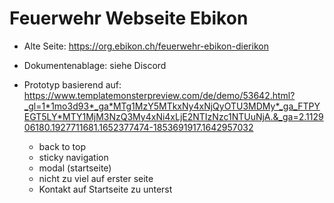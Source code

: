 # Feuerwehr Webseite Ebikon

* Alte Seite: https://org.ebikon.ch/feuerwehr-ebikon-dierikon
* Dokumentenablage: siehe Discord

* Prototyp basierend auf:   https://www.templatemonsterpreview.com/de/demo/53642.html?_gl=1*1mo3d93*_ga*MTg1MzY5MTkxNy4xNjQyOTU3MDMy*_ga_FTPYEGT5LY*MTY1MjM3NzQ3My4xNi4xLjE2NTIzNzc1NTUuNjA.&_ga=2.112906180.1927711681.1652377474-1853691917.1642957032 
    * back to top
    * sticky navigation
    * modal (startseite)
    * nicht zu viel auf erster seite
    * Kontakt auf Startseite zu unterst
